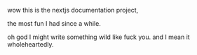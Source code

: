 wow this is the nextjs documentation project,

the most fun I had since a while.

oh god I might write something wild like fuck you.
and I mean it wholeheartedly.
